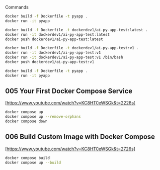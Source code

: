 Commands

```bash
docker build -f Dockerfile -t pyapp .
docker run -it pyapp
```

```bash
docker build -f Dockerfile -t dockerdev1/ai-py-app-test:latest .
docker run -it dockerdev1/ai-py-app-test:latest
docker push dockerdev1/ai-py-app-test:latest
```

```bash
docker build -f Dockerfile -t dockerdev1/ai-py-app-test:v1 .
docker run -it dockerdev1/ai-py-app-test:v1
docker run -it dockerdev1/ai-py-app-test:v1 /bin/bash
docker push dockerdev1/ai-py-app-test:v1
```

```bash
docker build -f Dockerfile -t pyapp .
docker run -it pyapp
```

## 005 Your First Docker Compose Service

[https://www.youtube.com/watch?v=KC8HT0eWSGk&t=2228s]


```bash
docker compose up
docker compose up --remove-orphans
docker compose down

```

## 006 Build Custom Image with Docker Compose

[https://www.youtube.com/watch?v=KC8HT0eWSGk&t=2726s]

```bash
docker compose build
docker compose up --build
```